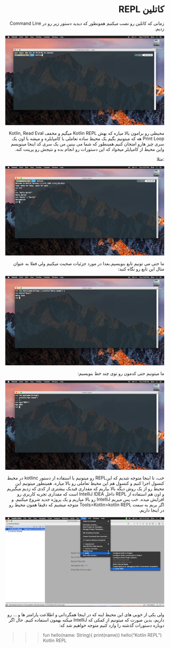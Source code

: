 <div dir="rtl">

# کاتلین REPL

زمانی که کاتلین رو نصب میکنیم همونطور که دیدید دستور زیر رو در Command Line زدیم.


<img src="./kotlinc-command.png" />

محیطی رو برامون بالا میاره که بهش Kotlin REPL میگیم  و مخفف Kotlin, Read Eval Print Loop هه که میتونیم بگیم یک محیط ساده تعاملی با کامپایلره و میشه با اون یک سری چیز هارو امتحان کنیم.همینطور که شما می بینین من یک سری کد اینجا مینویسم واین محیط از کامپایلر میخواد که این دستورات رو انجام بده و نتیجش رو پرینت کنه.

:مثلا

<img src="./hello-world.png" />

ما حتی می تونیم تابع بنویسیم.بعدا در مورد جزئیات صحبت میکنیم ولی فعلا به عنوان مثال این تابع رو نگاه کنید:

<img src="./hello-fun.png" />

ما میتونیم حتی کدمون رو توی چند خط بنویسیم:

<img src="./bye-repl.png" />

خب، تا اینجا متوجه شدیم که اینREPL  رو میتونیم با استفاده از دستور kotlinc در محیط کنسول اجرا کنیم و کنسول هم این محیط تعاملی رو بالا میاره. همینطور میتونیم این محیط رو از یک روش دیگه بالا بیاریم که مقداری فیدبک بیشتری از کدی که زدیم میگیریم و اون هم استفاده از REPL داخل IntelliJ IDEA است که مقداری تجربه کاربری رو افزایش میده. خب پس میریم IntelliJ رو بالا میاریم و یک پروژه جدید شروع میکنیم. و اگر بریم به سمت Tools>Kotlin>kotlin REPL متوجه میشیم که دقیقا همون محیط رو در اینجا داریم.

<img src="./repl-in-idea.png" />

 ولی یکی از خوبی های این محیط اینه که در اینجا همگردانی و اطلاعت پارامتر ها و ... رو داریم، بدین صورت که میتونیم از کمکی که IntelliJ میکنه بهمون استفاده کنیم. حال اگر دوباره دستورات گذشته را وارد کنیم متوجه خواهیم شد که:
 
</div>

>>>fun hello(name: String){ print(name)}
>>>hello(“Kotlin REPL”)
Kotlin REPL
